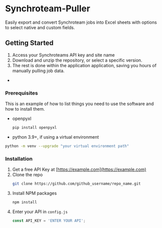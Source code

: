 
<!-- ABOUT THE PROJECT -->
# Synchroteam-Puller
Easily export and convert Synchroteam jobs into Excel sheets with options to select native and custom fields.

<!-- GETTING STARTED -->
## Getting Started

1. Access your Synchroteams API key and site name
2. Download and unzip the repository, or select a specific version.
3. The rest is done within the application application, saving you hours of manually pulling job data.
  - 

### Prerequisites

This is an example of how to list things you need to use the software and how to install them.
* openpyxl
  ```sh
  pip install openpyxl
  ```
* python 3.9+, if using a virtual environment
```sh
python -m venv --upgrade "your virtual environment path"
```

### Installation

1. Get a free API Key at [https://example.com](https://example.com)
2. Clone the repo
   ```sh
   git clone https://github.com/github_username/repo_name.git
   ```
3. Install NPM packages
   ```sh
   npm install
   ```
4. Enter your API in `config.js`
   ```js
   const API_KEY = 'ENTER YOUR API';
